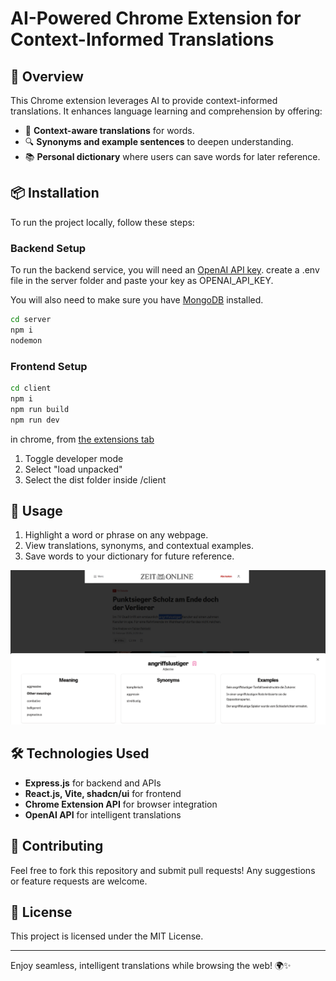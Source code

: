 # AI-Powered Chrome Extension for Context-Informed Translations

## 🚀 Overview
This Chrome extension leverages AI to provide context-informed translations. It enhances language learning and comprehension by offering:

- 📖 **Context-aware translations** for words.
- 🔍 **Synonyms and example sentences** to deepen understanding.
- 📚 **Personal dictionary** where users can save words for later reference.

## 📦 Installation
To run the project locally, follow these steps:

### Backend Setup
To run the backend service, you will need an [OpenAI API key](https://platform.openai.com/playground/chat).
create a .env file in the server folder and paste your key as OPENAI_API_KEY.

You will also need to make sure you have [MongoDB](https://www.mongodb.com/docs/manual/installation/) installed.

```sh
cd server
npm i
nodemon
```

### Frontend Setup
```sh
cd client
npm i
npm run build
npm run dev
```


in chrome, from [the extensions tab](chrome://extensions/)
1. Toggle developer mode
2. Select "load unpacked"
3. Select the dist folder inside /client 

## 🎯 Usage
1. Highlight a word or phrase on any webpage.
2. View translations, synonyms, and contextual examples.
3. Save words to your dictionary for future reference.

![App Preview](assets/app-preview.png)
## 🛠 Technologies Used
- **Express.js** for backend and APIs
- **React.js, Vite, shadcn/ui** for frontend
- **Chrome Extension API** for browser integration
- **OpenAI API** for intelligent translations

## 🤝 Contributing
Feel free to fork this repository and submit pull requests! Any suggestions or feature requests are welcome. 

## 📜 License
This project is licensed under the MIT License.

---
Enjoy seamless, intelligent translations while browsing the web! 🌍✨

